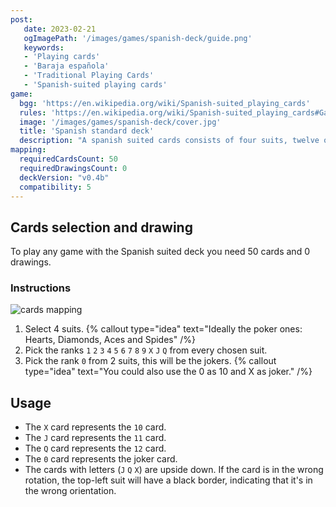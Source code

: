 ```yaml
---
post: 
   date: 2023-02-21
   ogImagePath: '/images/games/spanish-deck/guide.png'
   keywords:
   - 'Playing cards'
   - 'Baraja española'
   - 'Traditional Playing Cards'
   - 'Spanish-suited playing cards'
game:
  bgg: 'https://en.wikipedia.org/wiki/Spanish-suited_playing_cards'
  rules: 'https://en.wikipedia.org/wiki/Spanish-suited_playing_cards#Games'
  image: '/images/games/spanish-deck/cover.jpg'
  title: 'Spanish standard deck'
  description: "A spanish suited cards consists of four suits, twelve or fewer ranks, and possibly jokers."
mapping:
  requiredCardsCount: 50
  requiredDrawingsCount: 0
  deckVersion: "v0.4b"
  compatibility: 5
---
```


## Cards selection and drawing

To play any game with the Spanish suited deck you need 50 cards and 0 drawings.

### Instructions

![cards mapping](/images/games/spanish-deck/guide.png)

1. Select 4 suits.
   {% callout type="idea" text="Ideally the poker ones: Hearts, Diamonds, Aces and Spides" /%}
1. Pick the ranks `1` `2` `3` `4` `5` `6` `7` `8` `9` `X` `J` `Q` from every chosen suit.
1. Pick the rank `0` from 2 suits, this will be the jokers.
   {% callout type="idea" text="You could also use the 0 as 10 and X as joker." /%}

## Usage

- The `X` card represents the `10` card.
- The `J` card represents the `11` card.
- The `Q` card represents the `12` card.
- The `0` card represents the joker card.
- The cards with letters (`J` `Q` `X`) are upside down. If the card is in the wrong rotation, the top-left suit will have a black border, indicating that it's in the wrong orientation.
